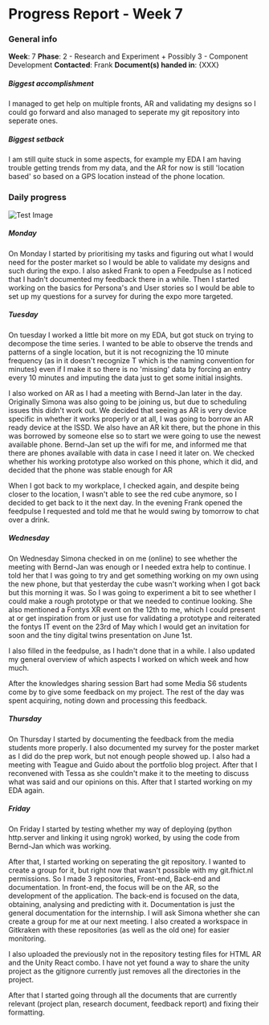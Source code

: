 # Progress Report - Week 7

### General info
**Week**: 7
**Phase**: 2 - Research and Experiment + Possibly 3 - Component Development
**Contacted**: Frank
**Document(s) handed in**: {XXX}  

##### Biggest accomplishment
I managed to get help on multiple fronts, AR and validating my designs so I could go forward and also managed to seperate my git repository into seperate ones.

##### Biggest setback
I am still quite stuck in some aspects, for example my EDA I am having trouble getting trends from my data, and the AR for now is still 'location based' so based on a GPS location instead of the phone location.

### Daily progress
![Test Image](basic-weekly-template.png)

##### Monday
On Monday I started by prioritising my tasks and figuring out what I would need for the poster market so I would be able to validate my designs and such during the expo. I also asked Frank to open a Feedpulse as I noticed that I hadn't documented my feedback there in a while. Then I started working on the basics for Persona's and User stories so I would be able to set up my questions for a survey for during the expo more targeted.

##### Tuesday
On tuesday I worked a little bit more on my EDA, but got stuck on trying to decompose the time series. I wanted to be able to observe the trends and patterns of a single location, but it is not recognizing the 10 minute frequency (as in it doesn't recognize T which is the naming convention for minutes) even if I make it so there is no 'missing' data by forcing an entry every 10 minutes and imputing the data just to get some initial insights.

I also worked on AR as I had a meeting with Bernd-Jan later in the day. Originally Simona was also going to be joining us, but due to scheduling issues this didn't work out. We decided that seeing as AR is very device specific in whether it works properly or at all, I was going to borrow an AR ready device at the ISSD. We also have an AR kit there, but the phone in this was borrowed by someone else so to start we were going to use the newest available phone. Bernd-Jan set up the wifi for me, and informed me that there are phones available with data in case I need it later on. We checked whether his working prototype also worked on this phone, which it did, and decided that the phone was stable enough for AR

When I got back to my workplace, I checked again, and despite being closer to the location, I wasn't able to see the red cube anymore, so I decided to get back to it the next day. In the evening Frank opened the feedpulse I requested and told me that he would swing by tomorrow to chat over a drink.

##### Wednesday
On Wednesday Simona checked in on me (online) to see whether the meeting with Bernd-Jan was enough or I needed extra help to continue. I told her that I was going to try and get something working on my own using the new phone, but that yesterday the cube wasn't working when I got back but this morning it was. So I was going to experiment a bit to see whether I could make a rough prototype or that we needed to continue looking. She also mentioned a Fontys XR event on the 12th to me, which I could present at or get inspiration from or just use for validating a prototype and reiterated the fontys IT event on the 23rd of May which I would get an invitation for soon and the tiny digital twins presentation on June 1st.

I also filled in the feedpulse, as I hadn't done that in a while. I also updated my general overview of which aspects I worked on which week and how much.

After the knowledges sharing session Bart had some Media S6 students come by to give some feedback on my project. The rest of the day was spent acquiring, noting down and processing this feedback.

##### Thursday
On Thursday I started by documenting the feedback from the media students more properly. I also documented my survey for the poster market as I did do the prep work, but not enough people showed up. I also had a meeting with Teague and Guido about the portfolio blog project. After that I reconvened with Tessa as she couldn't make it to the meeting to discuss what was said and our opinions on this. After that I started working on my EDA again. 

##### Friday
On Friday I started by testing whether my way of deploying (python http.server and linking it using ngrok) worked, by using the code from Bernd-Jan which was working.

After that, I started working on seperating the git repository. I wanted to create a group for it, but right now that wasn't possible with my git.fhict.nl permissions. So I made 3 repositories, Front-end, Back-end and documentation. In front-end, the focus will be on the AR, so the development of the application. The back-end is focused on the data, obtaining, analysing and predicting with it. Documentation is just the general documentation for the internship. I will ask Simona whether she can create a group for me at our next meeting. I also created a workspace in Gitkraken with these repositories (as well as the old one) for easier monitoring.

I also uploaded the previously not in the repository testing files for HTML AR and the Unity React combo. I have not yet found a way to share the unity project as the gitignore currently just removes all the directories in the project.

After that I started going through all the documents that are currently relevant (project plan, research document, feedback report) and fixing their formatting.